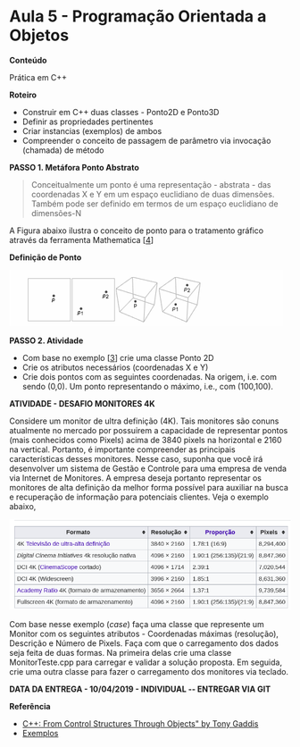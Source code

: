 # Aula 5 - Programação Orientada a Objetos
**Conteúdo**

Prática em C++

**Roteiro**

- Construir em C++ duas classes - Ponto2D e Ponto3D
- Definir as propriedades pertinentes
- Criar instancias (exemplos) de ambos
- Compreender o conceito de passagem de parâmetro via invocação (chamada) de método

**PASSO 1. Metáfora Ponto Abstrato**

> Conceitualmente um ponto é uma representação - abstrata - das coordenadas X e Y em um espaço euclidiano de duas dimensões. Também pode ser definido em termos de um espaço euclidiano de dimensões-N

A Figura abaixo ilustra o conceito de ponto para o tratamento gráfico através da ferramenta Mathematica [[4]]

**Definição de Ponto**

![Ponto 2D e Ponto 3D](point-def.png) 

**PASSO 2. Atividade**

- Com base no exemplo [[3]] crie uma classe Ponto 2D 
- Crie os atributos necessários (coordenadas X e Y)
- Crie dois pontos com as seguintes coordenadas. Na origem, i.e. com sendo (0,0). Um ponto representando o máximo, i.e., com (100,100).

**ATIVIDADE - DESAFIO MONITORES 4K**

Considere um monitor de ultra definição (4K). Tais monitores são conuns atualmente no mercado por possuirem a capacidade de representar pontos (mais conhecidos como Pixels) acima de 3840 pixels na horizontal e 2160 na vertical. Portanto, é importante compreender as principais características desses monitores. Nesse caso, suponha que você irá desenvolver um sistema de Gestão e Controle para uma empresa de venda via Internet de Monitores. A empresa deseja portanto representar os monitores de alta definição da melhor forma possível para auxiliar na busca e recuperação de informação para potenciais clientes. Veja o exemplo abaixo,

![Monitores](monitores.png) 

Com base nesse exemplo (_case_) faça uma classe que represente um Monitor com os seguintes atributos - Coordenadas máximas (resolução), Descrição e Número de Pixels. Faça com que o carregamento dos dados seja feita de duas formas. Na primeira delas crie uma classe MonitorTeste.cpp para carregar e validar a solução proposta. Em seguida, crie uma outra classe para fazer o carregamento dos monitores via teclado.

**DATA DA ENTREGA - 10/04/2019 - INDIVIDUAL -- ENTREGAR VIA GIT**


**Referência**
- [C++: From Control Structures Through Objects" by Tony Gaddis][1] 
- [Exemplos][2]

[1]:https://www.syl9.com/csci193/Notes/193eigth.pdf
[2]:https://github.com/jesushilarioh/DelMarCSi.cpp
[3]:../SourceCode/Chapter%2013/Pr13-1.cpp
[4]:https://reference.wolfram.com/language/ref/Point.html?q=Point
[5]:https://pt.wikipedia.org/wiki/Resolu%C3%A7%C3%A3o_4K
